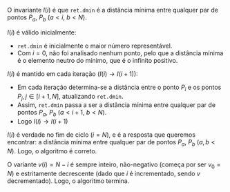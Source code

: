 O invariante $I(i)$ é que `ret.dmin` é a distância mínima entre qualquer par de pontos $P_a$, $P_b$ ($a < i$, $b < N$).

$I(i)$ é válido inicialmente:

- `ret.dmin` é inicialmente o maior número representável.
- Com $i=0$, não foi analisado nenhum ponto, pelo que a distância mínima é o elemento neutro do mínimo, que é o infinito positivo.

$I(i)$ é mantido em cada iteração ($I(i) \rightarrow I(i+1)$):

- Em cada iteração determina-se a distância entre o ponto $P_i$ e os pontos $P_j, j \in [i+1,N]$, atualizando `ret.dmin`.
- Assim, `ret.dmin` passa a ser a distância mínima entre qualquer par de pontos $P_a$, $P_b$ ($a < i+1$, $b < N$).
- Logo $I(i) \rightarrow I(i+1)$

$I(i)$ é verdade no fim de ciclo ($i = N$), e é a resposta que queremos encontrar: a distância mínima entre qualquer par de pontos $P_a$, $P_b$ ($a,b < N$).
Logo, o algoritmo é correto.

O variante $v(i) = N-i$ é sempre inteiro, não-negativo (começa por ser $v_0=N$) e estritamente decrescente (dado que $i$ é incrementado, sendo $v$ decrementado).
Logo, o algoritmo termina.
